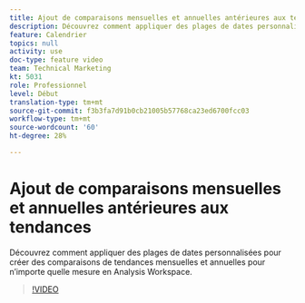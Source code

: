 ```yaml
---
title: Ajout de comparaisons mensuelles et annuelles antérieures aux tendances
description: Découvrez comment appliquer des plages de dates personnalisées pour créer des comparaisons de tendances mensuelles et annuelles pour n’importe quelle mesure en Analysis Workspace.
feature: Calendrier
topics: null
activity: use
doc-type: feature video
team: Technical Marketing
kt: 5031
role: Professionnel
level: Début
translation-type: tm+mt
source-git-commit: f3b3fa7d91b0cb21005b57768ca23ed6700fcc03
workflow-type: tm+mt
source-wordcount: '60'
ht-degree: 28%

---
```



# Ajout de comparaisons mensuelles et annuelles antérieures aux tendances

Découvrez comment appliquer des plages de dates personnalisées pour créer des comparaisons de tendances mensuelles et annuelles pour n’importe quelle mesure en Analysis Workspace.

>[!VIDEO](https://video.tv.adobe.com/v/33772/?quality=12)
